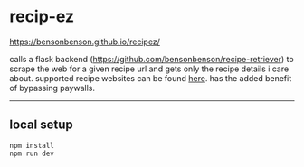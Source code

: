 # recip-ez

https://bensonbenson.github.io/recipez/

calls a flask backend (https://github.com/bensonbenson/recipe-retriever) to scrape the web for a given recipe url and gets only the recipe details i care about. supported recipe websites can be found [here](https://docs.recipe-scrapers.com/getting-started/supported-sites/). has the added benefit of bypassing paywalls.

---

## local setup

```
npm install
npm run dev
```
